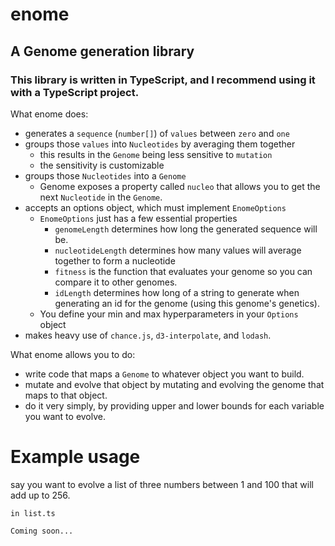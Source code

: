 # enome
## A Genome generation library

### This library is written in TypeScript, and I recommend using it with a TypeScript project.

What enome does:
- generates a `sequence` (`number[]`) of `values` between `zero` and `one`
- groups those `values` into `Nucleotides` by averaging them together
  - this results in the `Genome` being less sensitive to `mutation`
  - the sensitivity is customizable
- groups those `Nucleotides` into a `Genome`
  - Genome exposes a property called `nucleo` that allows you to get the next `Nucleotide` in the `Genome`.
- accepts an options object, which must implement `EnomeOptions`
  - `EnomeOptions` just has a few essential properties
    - `genomeLength` determines how long the generated sequence will be.
    - `nucleotideLength` determines how many values will average together to form a nucleotide
    - `fitness` is the function that evaluates your genome so you can compare it to other genomes.
    - `idLength` determines how long of a string to generate when generating an id for the genome (using this genome's genetics).
  - You define your min and max hyperparameters in your `Options` object
- makes heavy use of `chance.js`, `d3-interpolate`, and `lodash`.

What enome allows you to do:
 - write code that maps a `Genome` to whatever object you want to build.
 - mutate and evolve that object by mutating and evolving the genome that maps to that object.
 - do it very simply, by providing upper and lower bounds for each variable you want to evolve.


 # Example usage
 say you want to evolve a list of three numbers between 1 and 100 that will add up to 256.


`in list.ts`


`
Coming soon...
`

